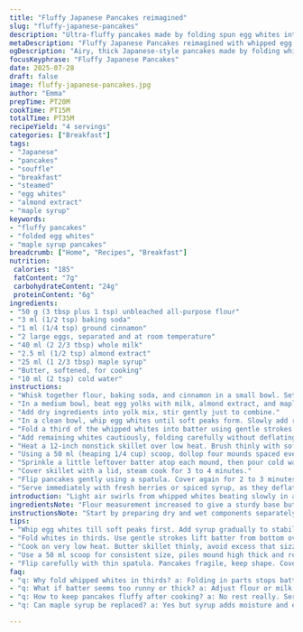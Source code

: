 ```yaml
---
title: "Fluffy Japanese Pancakes reimagined"
slug: "fluffy-japanese-pancakes"
description: "Ultra-fluffy pancakes made by folding spun egg whites into a light batter containing flour, baking powder, and spice. Cooked patiently in a buttered skillet with a splash of cold water to steam through. Yielding four thick, souffle-like rounds with a tender crumb. An easy sweet base for fruits or syrup. Timings tweaked. Ingredients altered for balance and taste. Texture hearty but airy. Substituted some components to add depth and a hint of warmth."
metaDescription: "Fluffy Japanese Pancakes reimagined with whipped egg whites, cinnamon, almond extract and maple syrup. Tender, airy, steamed slowly in a buttered skillet."
ogDescription: "Airy, thick Japanese-style pancakes made by folding whipped whites into cinnamon-spiced batter. Cooked slow with water steam for soft souffle texture."
focusKeyphrase: "Fluffy Japanese Pancakes"
date: 2025-07-28
draft: false
image: fluffy-japanese-pancakes.jpg
author: "Emma"
prepTime: PT20M
cookTime: PT15M
totalTime: PT35M
recipeYield: "4 servings"
categories: ["Breakfast"]
tags:
- "Japanese"
- "pancakes"
- "souffle"
- "breakfast"
- "steamed"
- "egg whites"
- "almond extract"
- "maple syrup"
keywords:
- "fluffy pancakes"
- "folded egg whites"
- "maple syrup pancakes"
breadcrumb: ["Home", "Recipes", "Breakfast"]
nutrition: 
 calories: "185"
 fatContent: "7g"
 carbohydrateContent: "24g"
 proteinContent: "6g"
ingredients:
- "50 g (3 tbsp plus 1 tsp) unbleached all-purpose flour"
- "3 ml (1/2 tsp) baking soda"
- "1 ml (1/4 tsp) ground cinnamon"
- "2 large eggs, separated and at room temperature"
- "40 ml (2 2/3 tbsp) whole milk"
- "2.5 ml (1/2 tsp) almond extract"
- "25 ml (1 2/3 tbsp) maple syrup"
- "Butter, softened, for cooking"
- "10 ml (2 tsp) cold water"
instructions:
- "Whisk together flour, baking soda, and cinnamon in a small bowl. Set aside."
- "In a medium bowl, beat egg yolks with milk, almond extract, and maple syrup until mixed."
- "Add dry ingredients into yolk mix, stir gently just to combine."
- "In a clean bowl, whip egg whites until soft peaks form. Slowly add remaining syrup and beat until stiff peaks appear but avoid overbeating."
- "Fold a third of the whipped whites into batter using gentle strokes to lighten it."
- "Add remaining whites cautiously, folding carefully without deflating the mix."
- "Heat a 12-inch nonstick skillet over low heat. Brush thinly with softened butter to coat surface evenly."
- "Using a 50 ml (heaping 1/4 cup) scoop, dollop four mounds spaced evenly across skillet."
- "Sprinkle a little leftover batter atop each mound, then pour cold water around pancakes but not over."
- "Cover skillet with a lid, steam cook for 3 to 4 minutes."
- "Flip pancakes gently using a spatula. Cover again for 2 to 3 minutes until well set and golden on second side."
- "Serve immediately with fresh berries or spiced syrup, as they deflate when resting."
introduction: "Light air swirls from whipped whites beating slowly in a bowl. Flour dusts air and hands; a hint of cinnamon sneaks in. Whisking yolks with warm milk and a surprising nutty extract. Folding fluff between thick dollops of batter. A low fire hums beneath a buttered pan. Drops of water steam inside. Puffy mounds rise shyly, eggy clouds turning golden-bronze. Each flip done with care — fragile and proud. Warm maple sweetness blends with spice, fresh fruit waits to crown. Attention and patience stretch fifteen minutes longer. Not just pancakes — soft, souffle wonders. Must eat fast. Collapse comes quick."
ingredientsNote: "Flour measurement increased to give a sturdy base but still light with baking soda replacing powder for a bit sharper lift. Cinnamon swaps salt for a faint warmth that plays well with almond extract, adding a nutty, springlike aroma. Maple syrup used instead of sugar for natural sweetness and a hint of earthiness. Milk raised slightly to keep batter wet enough for volume with carefully controlled folding to not lose the air whipped into whites. Water added at cooking time steams pancakes through gently, helping rise and texture."
instructionsNote: "Start by preparing dry and wet components separately to control moisture and avoid overmixing which deflates volume. Whipping whites stiff but not dry is key; syrup addition balances sweetness and stabilizes peaks without weeping. Folding done in thirds ensures lightness without collapsing batter. Cooking on low heat is vital to avoid browning too fast or leaving the center raw. Water in pan creates steam — watch for trapped heat inside lid to puff pancakes. Patience necessary for full fluff. Flipping gently preserves shape; cover resumes cooking until both sides golden and interiors fully set."
tips:
- "Whip egg whites till soft peaks first. Add syrup gradually to stabilize but avoid overshoot. Peaks stiff but moist not dry or grainy. Stop beating once shiny and holds shape. Key for lightness."
- "Fold whites in thirds. Use gentle strokes lift batter from bottom over top. Preserve air bubbles. Stirring or mixing fast kills volume. Slow patient folding keeps fluff intact. Don’t rush here."
- "Cook on very low heat. Butter skillet thinly, avoid excess that sizzles water quickly. Add cold water around batter, not over. Steam forms in covered pan. Don’t peek too often or heat escapes."
- "Use a 50 ml scoop for consistent size, piles mound high thick and round. Spoon leftover batter on top to help them rise upwards not spread wide. Tight mounds keep that souffle shape when cooking."
- "Flip carefully with thin spatula. Pancakes fragile, keep shape. Cover pan immediately again after flipping to trap steam. Two sides golden before you pull. Let no resting after cooking. They deflate fast."
faq:
- "q: Why fold whipped whites in thirds? a: Folding in parts stops batter collapsing. One big fold less air trapped. Good batter rises more. Folding fast or too much means pancakes flat."
- "q: What if batter seems too runny or thick? a: Adjust flour or milk slightly. Thick batter means heavier, might not cook through well. Thin batter spreads flat not souffle. Follow measurements close."
- "q: How to keep pancakes fluffy after cooking? a: No rest really. Serve right away. Warm plate maybe. Covered storage traps moisture and smooshes. If necessary reheat briefly covered, steam inside."
- "q: Can maple syrup be replaced? a: Yes but syrup adds moisture and earth tone. Sugar dries whites fast, honey is sticky but alters flavor. Liquid sweeteners better to keep peaks stable during whipping."

---
```

